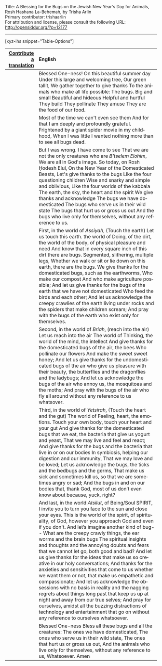 <html>
<head></head>
<body>
Title: A Blessing for the Bugs on the Jewish New Year's Day for Animals, Rosh Hashana La-Behemah, by Trisha Arlin<br />
Primary contributor: trishaarlin<br />
For attribution and license, please consult the following URL: <a href="http://opensiddur.org/?p=12177">http://opensiddur.org/?p=12177</a>
<p />
<hr />

[xyz-ihs snippet="Table-Options"]<table style="margin-left: auto; margin-right: auto;" class="draggable">
<thead><tr><th id="x" style="text-align: right;"><a href="/contributing/upload/">Contribute a translation</a></th><th style="text-align: left;">English</th></tr></thead>
<tbody>
<tr><td style="vertical-align:top;">
<div class="liturgy" lang="he">

</span></div></td>
 
<td style="vertical-align:top;">
<div class="english" lang="en">
Blessed One-ness!
On this beautiful summer day
Under this large and welcoming tree,
Our green tallit,
We gather together to give thanks
To the animals who make all life possible:
The bugs.
Big and small
Beautiful and hideous
Helpful and hurtful
They build
They pollinate
They amuse
They are the food of our food.
</div></td></tr>


<tr><td style="vertical-align:top;">
<div class="liturgy" lang="he">

</span></div></td>
 
<td style="vertical-align:top;">
<div class="english" lang="en">
Most of the time we can't even see them
And for that I am deeply and profoundly grateful.
Frightened by a giant spider movie in my childhood,
When I was little I wanted nothing more than to see all bugs dead.
</div></td></tr>


<tr><td style="vertical-align:top;">
<div class="liturgy" lang="he">

</span></div></td>
 
<td style="vertical-align:top;">
<div class="english" lang="en">
But I was wrong.
I have come to see
That we are not the only creatures who are <em>B'tselem Elohim</em>,
We are all in God's image.
So today, on Rosh Ḥodesh Elul,
On the New Year of the Domesticated Beasts,
Let's give thanks to the bugs
Like the four questioning children
Wise and snarky and simple and oblivious,
Like the four worlds of the kabbala
The earth, the sky, the heart and the spirit
We give thanks and acknowledge
The bugs we have domesticated
The bugs who serve us in their wild state
The bugs that hurt us or gross us out
And the bugs who live only for themselves, without any reference to us.
</div></td></tr>


<tr><td style="vertical-align:top;">
<div class="liturgy" lang="he">

</span></div></td>
 
<td style="vertical-align:top;">
<div class="english" lang="en">
First, in the world of <em>Assiyah</em>,
<span class="instruction">(Touch the earth)</span>
Let us touch this earth.
the world of Doing, of the dirt,
the world of the body, of physical pleasure and need
And know that in every square inch of this dirt there are bugs.
Segmented, slithering, multiple legs,
Whether we walk or sit or lie down on this earth,
there are the bugs.
We give thanks for the domesticated bugs, such as the earthworms,
Who make our compost
And who make agriculture possible;
And let us give thanks for the bugs of the earth that we have not domesticated
Who feed the birds and each other;
And let us acknowledge the creepy crawlies of the earth living under rocks and the spiders that make children scream;
And pray with the bugs of the earth who exist only for themselves.
</div></td></tr>


<tr><td style="vertical-align:top;">
<div class="liturgy" lang="he">

</span></div></td>
 
<td style="vertical-align:top;">
<div class="english" lang="en">
Second, in the world of <em>Briah</em>,
<span class="instruction">(reach into the air)</span>
Let us reach into the air
The world of Thinking,
the world of the mind, the intellect
And give thanks for the domesticated bugs of the air, the bees
Who pollinate our flowers
And make the sweet sweet honey;
And let us give thanks for the undomesticated bugs of the air who give us pleasure with their beauty, the butterflies and the dragonflies and the ladybugs;
And let us acknowledge the bugs of the air who annoy us, the mosquitoes and the moths;
And pray with the bugs of the air who fly all around without any reference to us whatsover.
</div></td></tr>


<tr><td style="vertical-align:top;">
<div class="liturgy" lang="he">

</span></div></td>
 
<td style="vertical-align:top;">
<div class="english" lang="en">
Third, in the world of <em>Yetsirah</em>,
<span class="instruction">(Touch the heart and the gut)</span>
The world of Feeling, heart, the emotions.
Touch your own body, touch your heart and your gut
And give thanks for the domesticated bugs that we eat, the bacteria that give us yogurt and yeast,
That we may live and feel and react;
And give thanks for the bugs and the bacteria that live in or on our bodies
In symbiosis, helping our digestion and our immunity,
That we may love and be loved;
Let us acknowledge the bugs, the ticks and the bedbugs and the germs,
That make us sick and sometimes kill us, so that we are sometimes angry or sad;
And the bugs in and on our bodies that, thank God, most of us don’t even know about because, yuck, right?
</div></td></tr>


<tr><td style="vertical-align:top;">
<div class="liturgy" lang="he">

</span></div></td>
 
<td style="vertical-align:top;">
<div class="english" lang="en">
And last, in the world <em>Atsilut</em>, of Being/Soul SPIRIT,
I invite you to turn you face to the sun and close your eyes.
This is the world of the spirit, of spirituality, of God, however you approach God and even if you don't.
And let’s imagine another kind of bug--
What are the creepy crawly things, the ear worms and the brain bugs
The spiritual insights and thoughts and the annoying doubts and fears that we cannot let go, both good and bad?
And let us give thanks for the ideas that make us so creative in our holy conversations;
And thanks for the anxieties and sensitivities that come to us whether we want them or not, that make us empathetic and compassionate;
And let us acknowledge the obsessions with no basis in reality and the nagging regrets about things long past that keep us up at night and away from our true selves;
And pray for ourselves, amidst all the buzzing distractions of technology and entertainment that go on without any reference to ourselves whatsoever.
</div></td></tr>


<tr><td style="vertical-align:top;">
<div class="liturgy" lang="he">

</span></div></td>
 
<td style="vertical-align:top;">
<div class="english" lang="en">
Blessed One-ness
Bless all these bugs and all the creatures:
The ones we have domesticated,
The ones who serve us in their wild state,
The ones that hurt us or gross us out,
And the animals who live only for themselves, without any reference to us,
Whatsoever.
Amen
</div></td></tr>
</tbody></table>
</body>
</html>